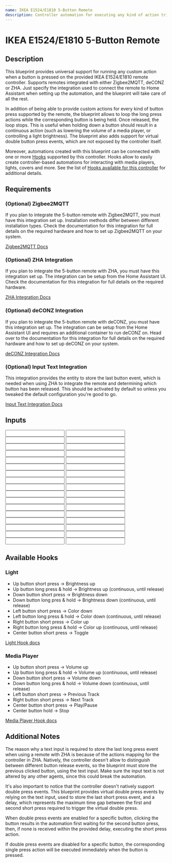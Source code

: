 ```yaml
---
name: IKEA E1524/E1810 5-Button Remote
description: Controller automation for executing any kind of action triggered by an IKEA E1524/E1810 5-Button remote remote controller. Allows to optionally loop an action on a button long press. Supports Zigbee2MQTT, deCONZ, ZHA.
---
```


# IKEA E1524/E1810 5-Button Remote

## Description

This blueprint provides universal support for running any custom action when a button is pressed on the provided IKEA E1524/E1810 remote controller. Supports remotes integrated with either Zigbee2MQTT, deCONZ or ZHA. Just specify the integration used to connect the remote to Home Assistant when setting up the automation, and the blueprint will take care of all the rest.

In addition of being able to provide custom actions for every kind of button press supported by the remote, the blueprint allows to loop the long press actions while the corresponding button is being held. Once released, the loop stops. This is useful when holding down a button should result in a continuous action (such as lowering the volume of a media player, or controlling a light brightness).
The blueprint also adds support for virtual double button press events, which are not exposed by the controller itself.

Moreover, automations created with this blueprint can be connected with one or more [Hooks](https://epmatt.github.io/awesome-ha-blueprints/blueprints/hooks) supported by this controller.
Hooks allow to easily create controller-based automations for interacting with media players, lights, covers and more. See the list of [Hooks available for this controller](#available-hooks) for additional details.

## Requirements

### (Optional) Zigbee2MQTT

If you plan to integrate the 5-button remote with Zigbee2MQTT, you must have this integration set up. Installation methods differ between different installation types. Check the documentation for this integration for full details on the required hardware and how to set up Zigbee2MQTT on your system.

[Zigbee2MQTT Docs](https://www.zigbee2mqtt.io/)

### (Optional) ZHA Integration

If you plan to integrate the 5-button remote with ZHA, you must have this integration set up. The integration can be setup from the Home Assistant UI. Check the documentation for this integration for full details on the required hardware.

[ZHA Integration Docs](https://www.home-assistant.io/integrations/zha/)

### (Optional) deCONZ Integration

If you plan to integrate the 5-button remote with deCONZ, you must have this integration set up. The integration can be setup from the Home Assistant UI and requires an additional container to run deCONZ on. Head over to the documentation for this integration for full details on the required hardware and how to set up deCONZ on your system.

[deCONZ Integration Docs](https://www.home-assistant.io/integrations/deconz/)

### (Optional) Input Text Integration

This integration provides the entity to store the last button event, which is needed when using ZHA to integrate the remote and determining which button has been released. This should be activated by default so unless you tweaked the default configuration you're good to go.

[Input Text Integration Docs](https://www.home-assistant.io/integrations/input_text/)

## Inputs

<Input
 name='Integration'
 description='Integration used for connecting the remote with Home Assistant. Type "Zigbee2MQTT", "deCONZ" or "ZHA".'
 selector='select'
 required
 />
<Input
 name='Remote'
 description='The IKEA remote to use for the automation. Choose a value only if the remote is integrated with deCONZ or ZHA.'
 selector='device'
 required='ZHA, deCONZ'
 />
<Input
 name='Remote Action Sensor'
 description='The action sensor of the IKEA remote to use for the automation. Choose a value only if the remote is integrated with Zigbee2MQTT.'
 selector='entity'
 required='Zigbee2MQTT'
 />
<Input
 name='Left button - short press'
 description='Action to run on short left button press.'
 selector='action'
 />
<Input
 name='Left button - double press'
 description='Action to run on double left button press.'
 selector='action'
 />
<Input
 name='Left button - short press'
 description='Action to run on short left button press.'
 selector='action'
 />
<Input
 name='Left button - long press'
 description='Action to run on long left button press.'
 selector='action'
 />
<Input
 name='Left button - release after long press'
 description='Action to run on left button release after a long press.'
 selector='action'
 />
<Input
 name='Right button - short press'
 description='Action to run on short right button press.'
 selector='action'
 />
<Input
 name='Right button - double press'
 description='Action to run on double right button press.'
 selector='action'
 />
<Input
 name='Right button - long press'
 description='Action to run on long right button press.'
 selector='action'
 />
<Input
 name='Right button - release after long press'
 description='Action to run on right button release after a long press.'
 selector='action'
 />
<Input
 name='Up button - short press'
 description='Action to run on short up button press.'
 selector='action'
 />
<Input
 name='Up button - double press'
 description='Action to run on double up button press.'
 selector='action'
 />
<Input
 name='Up button - long press'
 description='Action to run on long up button press.'
 selector='action'
 />
<Input
 name='Up button - release after long press'
 description='Action to run on up button release after a long press.'
 selector='action'
 />
<Input
 name='Down button - short press'
 description='Action to run on short down button press.'
 selector='action'
 />
<Input
 name='Down button - double press'
 description='Action to run on double down button press.'
 selector='action'
 />
<Input
 name='Down button - long press'
 description='Action to run on long down button press.'
 selector='action'
 />
<Input
 name='Down button - release after long press'
 description='Action to run on down button release after a long press.'
 selector='action'
 />
<Input
 name='Center button - short press'
 description='Action to run on short center button press.'
 selector='action'
 />
<Input
 name='Center button - double press'
 description='Action to run on double center button press.'
 selector='action'
 />
<Input
 name='Center button - long press'
 description='Action to run on long center button press.'
 selector='action'
 />
<Input
 name='Long left button press - loop until release'
 description='Boolean to indicate whether to loop the action until the button is released.'
 selector='boolean'
 />
<Input
 name='Long right button press - loop until release'
 description='Boolean to indicate whether to loop the action until the button is released.'
 selector='boolean'
 />
<Input
 name='Long up button press - loop until release'
 description='Boolean to indicate whether to loop the action until the button is released.'
 selector='boolean'
 />
<Input
 name='Long down button press - loop until release'
 description='Boolean to indicate whether to loop the action until the button is released.'
 selector='boolean'
 />
 <Input
 name='Expose left button double press event'
 description='Choose whether or not to expose the virtual double press event.'
 selector='boolean'
 />
<Input
 name='Expose right button double press event'
 description='Choose whether or not to expose the virtual double press event.'
 selector='boolean'
 />
 <Input
 name='Expose up button double press event'
 description='Choose whether or not to expose the virtual double press event.'
 selector='boolean'
 />
<Input
 name='Expose down button double press event'
 description='Choose whether or not to expose the virtual double press event.'
 selector='boolean'
 />
 <Input
 name='Expose center button double press event'
 description='Choose whether or not to expose the virtual double press event.'
 selector='boolean'
 />
<Input
 name='Helper - Last Press Event'
 description='Input Text used to store the last press event. See docs for more. Provide an entity only if the remote is integrated with ZHA or if you are using a double press action.'
 selector='entity'
 required='ZHA, double press action'
 />
<Input
 name='Helper - Double Press delay'
 description='Max delay between the first and the second button press for the double press event. Provide a value only if you are using a double press action. Increase this value if you notice that the double press action is not triggered properly.'
 selector='number'
 />

## Available Hooks

### Light

* Up button short press -> Brightness up
* Up button long press & hold -> Brightness up (continuous, until release)
* Down button short press -> Brightness down
* Down button long pres & hold -> Brightness down (continuous, until release)
* Left button short press -> Color down
* Left button long press & hold -> Color down (continuous, until release)
* Right button short press -> Color up
* Right button long press & hold -> Color up (continuous, until release)
* Center button short press -> Toggle

[Light Hook docs](../hooks/light)

### Media Player

* Up button short press -> Volume up
* Up button long press & hold -> Volume up (continuous, until release)
* Down button short press -> Volume down
* Down button long pres & hold -> Volume down (continuous, until release)
* Left button short press -> Previous Track
* Right button short press -> Next Track
* Center button short press -> Play/Pause
* Center button hold -> Stop

[Media Player Hook docs](../hooks/media_player)

## Additional Notes

The reason why a text input is required to store the last long press event when using a remote with ZHA is because of the actions mapping for the controller in ZHA. Natively, the controller doesn't allow to distinguish between different button release events, so the blueprint must store the previous clicked button, using the text input. Make sure the input text is not altered by any other agents, since this could break the automation.

It's also important to notice that the controller doesn't natively support double press events. This blueprint provides virtual double press events by relying on the text input, used to store the last short press event, and a delay, which represents the maximum time gap between the first and second short press required to trigger the virtual double press.

When double press events are enabled for a specific button, clicking the button results in the automation first waiting for the second button press, then, if none is received within the provided delay, executing the short press action.

If double press events are disabled for a specific button, the corresponding single press action will be executed immediately when the button is pressed.
